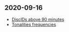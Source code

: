 
## 2020-09-16
 - [DiscIDs above 90 minutes](20200916/discid_above_90_minutes.md)
 - [Tonalities frequencies](20200916/tonalities_frequencies.md)
